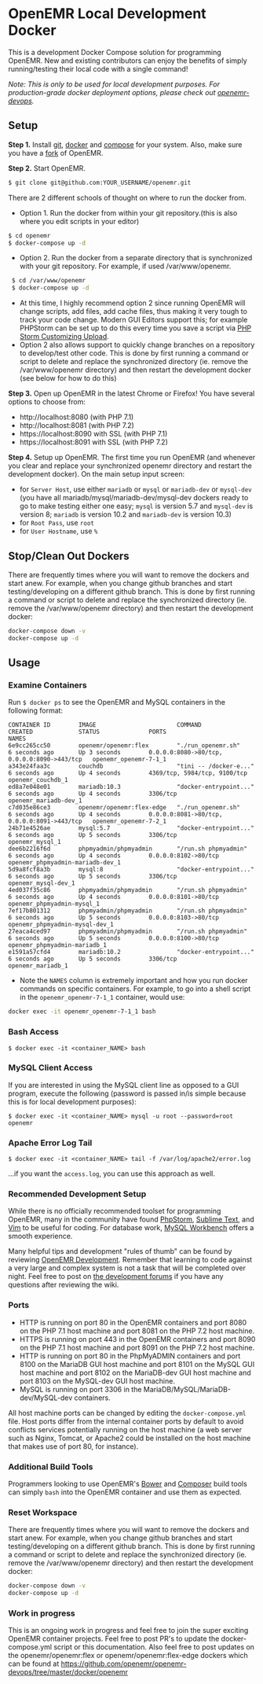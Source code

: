 # OpenEMR Local Development Docker

This is a development Docker Compose solution for programming OpenEMR. New and
existing contributors can enjoy the benefits of simply running/testing their
local code with a single command!

_Note: This is only to be used for local development purposes. For
production-grade docker deployment options, please check out
[openemr-devops](https://github.com/openemr/openemr-devops)._

## Setup

**Step 1.** Install [git](https://git-scm.com/downloads),
[docker](https://www.docker.com/get-docker) and
[compose](https://docs.docker.com/compose/install/) for your system. Also, make
sure you have a [fork](https://help.github.com/articles/fork-a-repo/) of OpenEMR.

**Step 2.** Start OpenEMR.
```bash
$ git clone git@github.com:YOUR_USERNAME/openemr.git
```
There are 2 different schools of thought on where to run the docker from.
- Option 1. Run the docker from within your git repository.(this is also where you edit
scripts in your editor)
```bash
$ cd openemr
$ docker-compose up -d
```
- Option 2. Run the docker from a separate directory that is synchronized with your git
repository. For example, if used /var/www/openemr.
```bash
 $ cd /var/www/openemr
 $ docker-compose up -d
```
- At this time, I highly recommend option 2 since running OpenEMR will change
scripts, add files, add cache files, thus making it very tough to track your
code change. Modern GUI Editors support this; for example PHPStorm can be
set up to do this every time you save a script via
[PHP Storm Customizing Upload](https://www.jetbrains.com/help/phpstorm/customizing-upload.html).
 - Option 2 also allows support to quickly change branches on a repository to
develop/test other code. This is done by first running a command or script
to delete and replace the synchronized directory (ie. remove the /var/www/openemr
directory) and then restart the development docker (see below for how to do this)

**Step 3.** Open up OpenEMR in the latest Chrome or Firefox! You have several
options to choose from:
- http://localhost:8080 (with PHP 7.1)
- http://localhost:8081 (with PHP 7.2)
- https://localhost:8090 with SSL (with PHP 7.1)
- https://localhost:8091 with SSL (with PHP 7.2)

**Step 4.** Setup up OpenEMR. The first time you run OpenEMR (and whenever you clear and replace your
synchronized openemr directory and restart the development docker). On the main
setup input screen:
 - for `Server Host`, use either `mariadb` or `mysql` or `mariadb-dev` or `mysql-dev` (you have all
 mariadb/mysql/mariadb-dev/mysql-dev dockers ready to go to make testing either one easy;
 `mysql` is version 5.7 and `mysql-dev` is version 8; `mariadb` is version 10.2 and
 `mariadb-dev` is version 10.3)
 - for `Root Pass`, use `root`
 - for `User Hostname`, use `%`

## Stop/Clean Out Dockers
There are frequently times where you will want to remove the dockers and start anew.
For example, when you change github branches and start testing/developing on a
different github branch. This is done by first running a command or script
to delete and replace the synchronized directory (ie. remove the /var/www/openemr
directory) and then restart the development docker:
```bash
docker-compose down -v
docker-compose up -d
```

## Usage

### Examine Containers

Run `$ docker ps` to see the OpenEMR and MySQL containers in the following format:

```
CONTAINER ID        IMAGE                       COMMAND                  CREATED             STATUS              PORTS                                         NAMES
6e9cc265cc50        openemr/openemr:flex        "./run_openemr.sh"       6 seconds ago       Up 3 seconds        0.0.0.0:8080->80/tcp, 0.0.0.0:8090->443/tcp   openemr_openemr-7-1_1
a343e24faa3c        couchdb                     "tini -- /docker-e..."   6 seconds ago       Up 4 seconds        4369/tcp, 5984/tcp, 9100/tcp                  openemr_couchdb_1
ed8a7e048e01        mariadb:10.3                "docker-entrypoint..."   6 seconds ago       Up 4 seconds        3306/tcp                                      openemr_mariadb-dev_1
c7d035e86ce3        openemr/openemr:flex-edge   "./run_openemr.sh"       6 seconds ago       Up 4 seconds        0.0.0.0:8081->80/tcp, 0.0.0.0:8091->443/tcp   openemr_openemr-7-2_1
24b71e4526ae        mysql:5.7                   "docker-entrypoint..."   6 seconds ago       Up 5 seconds        3306/tcp                                      openemr_mysql_1
dee6b2216f6d        phpmyadmin/phpmyadmin       "/run.sh phpmyadmin"     6 seconds ago       Up 4 seconds        0.0.0.0:8102->80/tcp                          openemr_phpmyadmin-mariadb-dev_1
5d9a8fcf8a3b        mysql:8                     "docker-entrypoint..."   6 seconds ago       Up 5 seconds        3306/tcp                                      openemr_mysql-dev_1
4ed037f35c86        phpmyadmin/phpmyadmin       "/run.sh phpmyadmin"     6 seconds ago       Up 4 seconds        0.0.0.0:8101->80/tcp                          openemr_phpmyadmin-mysql_1
7ef17b801312        phpmyadmin/phpmyadmin       "/run.sh phpmyadmin"     6 seconds ago       Up 5 seconds        0.0.0.0:8103->80/tcp                          openemr_phpmyadmin-mysql-dev_1
27eaca4ced97        phpmyadmin/phpmyadmin       "/run.sh phpmyadmin"     6 seconds ago       Up 5 seconds        0.0.0.0:8100->80/tcp                          openemr_phpmyadmin-mariadb_1
e1591a57cfd4        mariadb:10.2                "docker-entrypoint..."   6 seconds ago       Up 5 seconds        3306/tcp                                      openemr_mariadb_1
```
 - Note the `NAMES` column is extremely important and how you run docker commands
on specific containers. For example, to go into a shell script in the
`openemr_openemr-7-1_1` container, would use:
```bash
docker exec -it openemr_openemr-7-1_1 bash
```

### Bash Access

```
$ docker exec -it <container_NAME> bash
```

### MySQL Client Access

If you are interested in using the MySQL client line as opposed to a GUI program, execute the following (password is passed in/is simple because this is for local development purposes):

```
$ docker exec -it <container_NAME> mysql -u root --password=root openemr
```

### Apache Error Log Tail

```
$ docker exec -it <container_NAME> tail -f /var/log/apache2/error.log
```
...if you want the `access.log`, you can use this approach as well.

### Recommended Development Setup

While there is no officially recommended toolset for programming OpenEMR,
many in the community have found
[PhpStorm](https://www.jetbrains.com/phpstorm/),
[Sublime Text](https://www.sublimetext.com/),
and [Vim](http://www.vim.org/) to be useful for coding. For database work,
[MySQL Workbench](https://dev.mysql.com/downloads/workbench/) offers a smooth experience.

Many helpful tips and development "rules of thumb" can be found by reviewing
[OpenEMR Development](http://open-emr.org/wiki/index.php/OpenEMR_Wiki_Home_Page#Development).
Remember that learning to code against a very large and complex system is not a
task that will be completed over night. Feel free to post on
[the development forums](https://community.open-emr.org/c/openemr-development)
if you have any questions after reviewing the wiki.

### Ports

- HTTP is running on port 80 in the OpenEMR containers and port 8080 on the
PHP 7.1 host machine and port 8081 on the PHP 7.2 host machine.
- HTTPS is running on port 443 in the OpenEMR containers and port 8090 on the
PHP 7.1 host machine and port 8091 on the PHP 7.2 host machine.
- HTTP is running on port 80 in the PhpMyADMIN containers and port 8100 on the
MariaDB GUI host machine and port 8101 on the MySQL GUI host machine and port
8102 on the MariaDB-dev GUI host machine and port 8103 on the MySQL-dev GUI
host machine.
- MySQL is running on port 3306 in the MariaDB/MySQL/MariaDB-dev/MySQL-dev containers.

All host machine ports can be changed by editing the `docker-compose.yml` file.
Host ports differ from the internal container ports by default to avoid conflicts
services potentially running on the host machine (a web server such as Nginx,
Tomcat, or Apache2 could be installed on the host machine that makes use of
port 80, for instance).

### Additional Build Tools

Programmers looking to use OpenEMR's [Bower](http://www.open-emr.org/wiki/index.php/Bower)
and [Composer](http://www.open-emr.org/wiki/index.php/Composer) build tools can
simply `bash` into the OpenEMR container and use them as expected.

### Reset Workspace

There are frequently times where you will want to remove the dockers and start anew.
For example, when you change github branches and start testing/developing on a
different github branch. This is done by first running a command or script
to delete and replace the synchronized directory (ie. remove the /var/www/openemr
directory) and then restart the development docker:
```bash
docker-compose down -v
docker-compose up -d
```
### Work in progress

This is an ongoing work in progress and feel free to join the super exciting
OpenEMR container projects. Feel free to post PR's to update the
docker-compose.yml script or this documentation. Also feel free to post
updates on the openemr/openemr:flex or openemr/openemr:flex-edge dockers
which can be found at
https://github.com/openemr/openemr-devops/tree/master/docker/openemr

